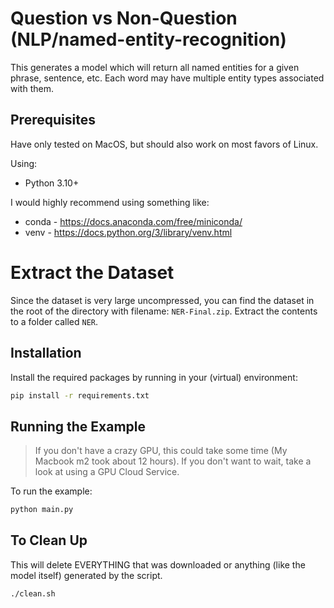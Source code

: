 # Question vs Non-Question (NLP/named-entity-recognition)

This generates a model which will return all named entities for a given phrase, sentence, etc. Each word may have multiple entity types associated with them.

## Prerequisites

Have only tested on MacOS, but should also work on most favors of Linux.

Using:

- Python 3.10+

I would highly recommend using something like:

- conda - <https://docs.anaconda.com/free/miniconda/>
- venv - <https://docs.python.org/3/library/venv.html>

# Extract the Dataset

Since the dataset is very large uncompressed, you can find the dataset in the root of the directory with filename: `NER-Final.zip`. Extract the contents to a folder called `NER`.
## Installation

Install the required packages by running in your (virtual) environment:

```bash
pip install -r requirements.txt
```

## Running the Example

> If you don't have a crazy GPU, this could take some time (My Macbook m2 took about 12 hours). If you don't want to wait, take a look at using a GPU Cloud Service.

To run the example:

```bash
python main.py
```

## To Clean Up

This will delete EVERYTHING that was downloaded or anything (like the model itself) generated by the script.

```bash
./clean.sh
```
